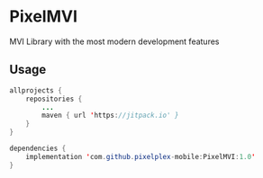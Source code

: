 # PixelMVI
MVI Library with the most modern development features

## Usage

```java
allprojects {
	repositories {
		...
		maven { url 'https://jitpack.io' }
	}
}
```

```java
dependencies {
	implementation 'com.github.pixelplex-mobile:PixelMVI:1.0'
}
```
